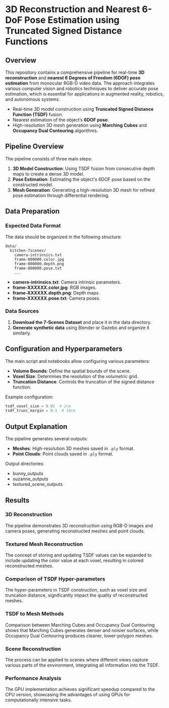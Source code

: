# 3D Reconstruction and Nearest 6-DoF Pose Estimation using Truncated Signed Distance Functions

## Overview

This repository contains a comprehensive pipeline for real-time **3D reconstruction** and **nearest 6 Degrees of Freedom (6DOF) pose estimation** from monocular RGB-D video data. The approach integrates various computer vision and robotics techniques to deliver accurate pose estimation, which is essential for applications in augmented reality, robotics, and autonomous systems.

- Real-time 3D model construction using **Truncated Signed Distance Function (TSDF)** fusion.
- Nearest estimation of the object’s **6DOF pose**.
- High-resolution 3D mesh generation using **Marching Cubes** and **Occupancy Dual Contouring** algorithms.

## Pipeline Overview

The pipeline consists of three main steps:

1. **3D Model Construction**: Using TSDF fusion from consecutive depth maps to create a dense 3D model.
2. **Pose Estimation**: Estimating the object's 6DOF pose based on the constructed model.
3. **Mesh Generation**: Generating a high-resolution 3D mesh for refined pose estimation through differential rendering.



## Data Preparation

### Expected Data Format

The data should be organized in the following structure:

```
data/
  kitchen-7scenes/
    camera-intrinsics.txt
    frame-000000.color.jpg
    frame-000000.depth.png
    frame-000000.pose.txt
    ...
```

- **camera-intrinsics.txt**: Camera intrinsic parameters.
- **frame-XXXXXX.color.jpg**: RGB images.
- **frame-XXXXXX.depth.png**: Depth maps.
- **frame-XXXXXX.pose.txt**: Camera poses.

### Data Sources

1. **Download the 7-Scenes Dataset** and place it in the data directory.
2. **Generate synthetic data** using Blender or Gazebo and organize it similarly.

## Configuration and Hyperparameters

The main script and notebooks allow configuring various parameters:

- **Volume Bounds**: Define the spatial bounds of the scene.
- **Voxel Size**: Determines the resolution of the volumetric grid.
- **Truncation Distance**: Controls the truncation of the signed distance function.

Example configuration:

```py
tsdf_voxel_size = 0.02  # 2cm
tsdf_trunc_margin = 0.1  # 10cm
```

## Output Explanation

The pipeline generates several outputs:

- **Meshes**: High-resolution 3D meshes saved in `.ply` format.
- **Point Clouds**: Point clouds saved in `.ply` format.

Output directories:
- bunny_outputs
- suzanne_outputs
- textured_scene_outputs

## Results

### 3D Reconstruction

The pipeline demonstrates 3D reconstruction using RGB-D images and camera poses, generating reconstructed meshes and point clouds.

### Textured Mesh Reconstruction

The concept of storing and updating TSDF values can be expanded to include updating the color value at each voxel, resulting in colored reconstructed meshes.

### Comparison of TSDF Hyper-parameters

The hyper-parameters in TSDF construction, such as voxel size and truncation distance, significantly impact the quality of reconstructed meshes.

### TSDF to Mesh Methods

Comparison between Marching Cubes and Occupancy Dual Contouring shows that Marching Cubes generates denser and noisier surfaces, while Occupancy Dual Contouring produces cleaner, lower-polygon meshes.

### Scene Reconstruction

The process can be applied to scenes where different views capture various parts of the environment, integrating all information into the TSDF.

### Performance Analysis

The GPU implementation achieves significant speedup compared to the CPU version, showcasing the advantages of using GPUs for computationally intensive tasks.
